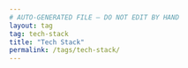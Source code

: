 ```yaml
---
# AUTO-GENERATED FILE — DO NOT EDIT BY HAND
layout: tag
tag: tech-stack
title: "Tech Stack"
permalink: /tags/tech-stack/
---
```

